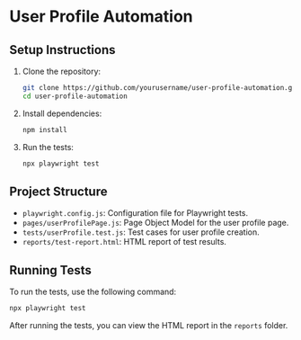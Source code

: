 
# User Profile Automation

## Setup Instructions

1. Clone the repository:
    ```bash
    git clone https://github.com/yourusername/user-profile-automation.git
    cd user-profile-automation
    ```

2. Install dependencies:
    ```bash
    npm install
    ```

3. Run the tests:
    ```bash
    npx playwright test
    ```

## Project Structure

- `playwright.config.js`: Configuration file for Playwright tests.
- `pages/userProfilePage.js`: Page Object Model for the user profile page.
- `tests/userProfile.test.js`: Test cases for user profile creation.
- `reports/test-report.html`: HTML report of test results.

## Running Tests

To run the tests, use the following command:
```bash
npx playwright test
```

After running the tests, you can view the HTML report in the `reports` folder.
        